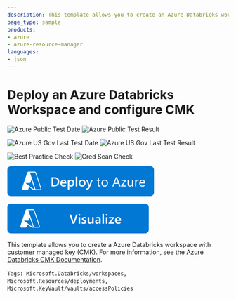 ```yaml
---
description: This template allows you to create an Azure Databricks workspace and configure CMK.
page_type: sample
products:
- azure
- azure-resource-manager
languages:
- json
---
```

# Deploy an Azure Databricks Workspace and configure CMK

![Azure Public Test Date](https://azurequickstartsservice.blob.core.windows.net/badges/quickstarts/microsoft.databricks/databricks-workspace-with-customer-managed-keys/PublicLastTestDate.svg)
![Azure Public Test Result](https://azurequickstartsservice.blob.core.windows.net/badges/quickstarts/microsoft.databricks/databricks-workspace-with-customer-managed-keys/PublicDeployment.svg)

![Azure US Gov Last Test Date](https://azurequickstartsservice.blob.core.windows.net/badges/quickstarts/microsoft.databricks/databricks-workspace-with-customer-managed-keys/FairfaxLastTestDate.svg)
![Azure US Gov Last Test Result](https://azurequickstartsservice.blob.core.windows.net/badges/quickstarts/microsoft.databricks/databricks-workspace-with-customer-managed-keys/FairfaxDeployment.svg)

![Best Practice Check](https://azurequickstartsservice.blob.core.windows.net/badges/quickstarts/microsoft.databricks/databricks-workspace-with-customer-managed-keys/BestPracticeResult.svg)
![Cred Scan Check](https://azurequickstartsservice.blob.core.windows.net/badges/quickstarts/microsoft.databricks/databricks-workspace-with-customer-managed-keys/CredScanResult.svg)

[![Deploy To Azure](https://raw.githubusercontent.com/Azure/azure-quickstart-templates/master/1-CONTRIBUTION-GUIDE/images/deploytoazure.svg?sanitize=true)](https://portal.azure.com/#create/Microsoft.Template/uri/https%3A%2F%2Fraw.githubusercontent.com%2FAzure%2Fazure-quickstart-templates%2Fmaster%2Fquickstarts%2Fmicrosoft.databricks%2Fdatabricks-workspace-with-customer-managed-keys%2Fazuredeploy.json)

[![Visualize](https://raw.githubusercontent.com/Azure/azure-quickstart-templates/master/1-CONTRIBUTION-GUIDE/images/visualizebutton.svg?sanitize=true)](http://armviz.io/#/?load=https%3A%2F%2Fraw.githubusercontent.com%2FAzure%2Fazure-quickstart-templates%2Fmaster%2Fquickstarts%2Fmicrosoft.databricks%2Fdatabricks-workspace-with-customer-managed-keys%2Fazuredeploy.json)

This template allows you to create a Azure Databricks workspace with customer managed key (CMK). For more information, see the [Azure Databricks CMK Documentation](https://aka.ms/adbbyokdocs).

`Tags: Microsoft.Databricks/workspaces, Microsoft.Resources/deployments, Microsoft.KeyVault/vaults/accessPolicies`
